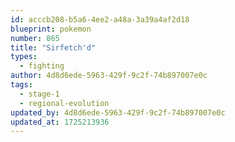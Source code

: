 ```yaml
---
id: acccb208-b5a6-4ee2-a48a-3a39a4af2d18
blueprint: pokemon
number: 865
title: "Sirfetch'd"
types:
  - fighting
author: 4d8d6ede-5963-429f-9c2f-74b897007e0c
tags:
  - stage-1
  - regional-evolution
updated_by: 4d8d6ede-5963-429f-9c2f-74b897007e0c
updated_at: 1725213936
---
```

